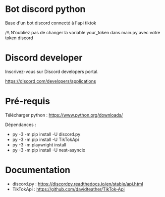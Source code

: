 # Bot discord python
Base d'un bot discord connecté à l'api tiktok

/!\ N'oubliez pas de changer la variable your_token dans main.py avec votre token discord

# Discord developer

Inscrivez-vous sur Discord developers portal.

https://discord.com/developers/applications

# Pré-requis

Télécharger python :
https://www.python.org/downloads/

Dépendances :
- py -3 -m pip install -U discord.py
- py -3 -m pip install -U TikTokApi
- py -3 -m playwright install
- py -3 -m pip install -U nest-asyncio

# Documentation
- discord.py : https://discordpy.readthedocs.io/en/stable/api.html
- TikTokApi : https://github.com/davidteather/TikTok-Api
